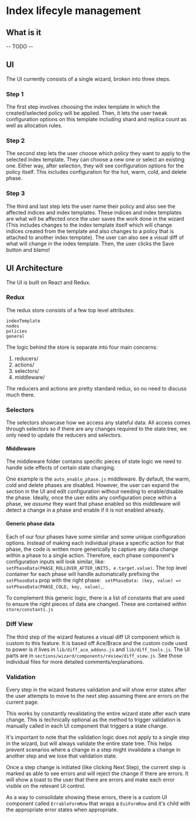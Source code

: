 # Index lifecyle management

## What is it
-- TODO --

## UI

The UI currently consists of a single wizard, broken into three steps.

### Step 1
The first step involves choosing the index template in which the created/selected policy will be applied.
Then, it lets the user tweak configuration options on this template including shard and replica count as well as allocation rules.

### Step 2
The second step lets the user choose which policy they want to apply to the selected index template. They can choose a new one or select an existing one. Either way, after selection, they will see configuration options for the policy itself. This includes configuration for the hot, warm, cold, and delete phase.

### Step 3
The third and last step lets the user name their policy and also see the affected indices and index templates. These indices and index templates are what will be affected once the user saves the work done in the wizard (This includes changes to the index template itself which will change indices created from the template and also changes to a policy that is attached to another index template). The user can also see a visual diff of what will change in the index template. Then, the user clicks the Save button and blamo!

## UI Architecture

The UI is built on React and Redux.

### Redux

The redux store consists of a few top level attributes:
```
indexTemplate
nodes
policies
general
```

The logic behind the store is separate into four main concerns:
1) reducers/
2) actions/
3) selectors/
4) middleware/

The reducers and actions are pretty standard redux, so no need to discuss much there.

### Selectors

The selectors showcase how we access any stateful data. All access comes through selectors so if there are any changes required to the state tree, we only need to update the reducers and selectors.

#### Middleware

The middleware folder contains specific pieces of state logic we need to handle side effects of certain state changing.

One example is the `auto_enable_phase.js` middleware. By default, the warm, cold and delete phases are disabled. However, the user can expand the section in the UI and edit configuration without needing to enable/disable the phase. Ideally, once the user edits any configuration piece within a phase, we _assume_ they want that phase enabled so this middleware will detect a change in a phase and enable if it is not enabled already.

#### Generic phase data

Each of our four phases have some similar and some unique configuration options. Instead of making each individual phase a specific action for that phase, the code is written more generically to capture any data change within a phase to a single action. Therefore, each phase component's configuration inputs will look similar, like: `setPhaseData(PHASE_ROLLOVER_AFTER_UNITS, e.target.value)`. The top level container for each phase will handle automatically prefixing the `setPhaseData` prop with the right phase: ` setPhaseData: (key, value) => setPhaseData(PHASE_COLD, key, value),`.

To complement this generic logic, there is a list of constants that are used to ensure the right pieces of data are changed. These are contained within `store/constants.js`

### Diff View

The third step of the wizard features a visual diff UI component which is custom to this feature. It is based off Ace/Brace and the custom code used to power is it lives in `lib/diff_ace_addons.js` and `lib/diff_tools.js`. The UI parts are in `sections/wizard/components/review/diff_view.js`. See those individual files for more detailed comments/explanations.

### Validation

Every step in the wizard features validation and will show error states after the user attempts to move to the next step assuming there are errors on the current page.

This works by constantly revalidating the entire wizard state after each state change. This is technically optional as the method to trigger validation is manually called in each UI component that triggers a state change.

It's important to note that the validation logic does not apply to a single step in the wizard, but will always validate the entire state tree. This helps prevent scenarios where a change in a step might invalidate a change in another step and we lose that validation state.

Once a step change is initiated (like clicking Next Step), the current step is marked as able to see errors and will reject the change if there are errors. It will show a toast to the user that there are errors and make each error visible on the relevant UI control.

As a way to consolidate showing these errors, there is a custom UI component called `ErrableFormRow` that wraps a `EuiFormRow` and it's child with the appropriate error states when appropriate.
